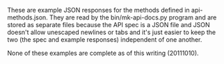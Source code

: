 These are example JSON responses for the methods defined in api-methods.json. They are read by the bin/mk-api-docs.py program and are stored as separate files because the API spec is a JSON file and JSON doesn't allow unescaped newlines or tabs and it's just easier to keep the two (the spec and example responses) independent of one another.

None of these examples are complete as of this writing (20111010).
